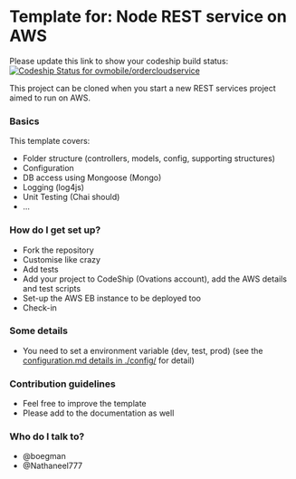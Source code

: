 # Template for: Node REST service on AWS  #

Please update this link to show your codeship build status: 
[ ![Codeship Status for ovmobile/ordercloudservice](https://codeship.com/projects/9a9936e0-e2ac-0133-a2de-0229a9d1976f/status?branch=master)](https://codeship.com/projects/145659)


This project can be cloned when you start a new REST services project aimed to run on AWS.

### Basics ###
This template covers:
* Folder structure (controllers, models, config, supporting structures)
* Configuration
* DB access using Mongoose (Mongo)
* Logging (log4js)
* Unit Testing (Chai should)
* ...


### How do I get set up? ###

* Fork the repository
* Customise like crazy
* Add tests
* Add your project to CodeShip (Ovations account), add the AWS details and test scripts
* Set-up the AWS EB instance to be deployed too
* Check-in

### Some details ###

* You need to set a environment variable (dev, test, prod) (see the [configuration.md details in ./config/](./config/configuration.md) for detail)

### Contribution guidelines ###

* Feel free to improve the template
* Please add to the documentation as well

### Who do I talk to? ###

* @boegman
* @Nathaneel777 